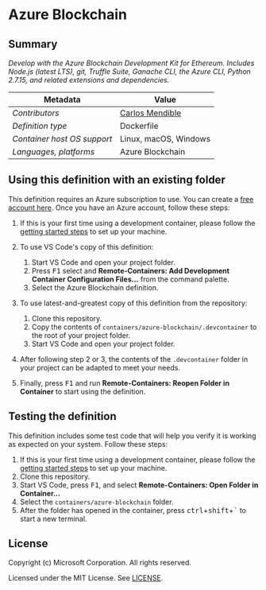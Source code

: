 # Azure Blockchain

## Summary

*Develop with the Azure Blockchain Development Kit for Ethereum. Includes Node.js (latest LTS), git, Truffle Suite, Ganache CLI, the Azure CLI, Python 2.7.15, and related extensions and dependencies.*

| Metadata | Value |  
|----------|-------|
| *Contributors* | [Carlos Mendible](https://github.com/cmendible) |
| *Definition type* | Dockerfile |
| *Container host OS support* | Linux, macOS, Windows |
| *Languages, platforms* | Azure Blockchain |

## Using this definition with an existing folder

This definition requires an Azure subscription to use. You can create a [free account here](https://azure.microsoft.com/en-us/free/). Once you have an Azure account, follow these steps:

1. If this is your first time using a development container, please follow the [getting started steps](https://aka.ms/vscode-remote/containers/getting-started) to set up your machine.

2. To use VS Code's copy of this definition:
   1. Start VS Code and open your project folder.
   2. Press <kbd>F1</kbd> select and **Remote-Containers: Add Development Container Configuration Files...** from the command palette.
   3. Select the Azure Blockchain definition.

3. To use latest-and-greatest copy of this definition from the repository:
   1. Clone this repository.
   2. Copy the contents of `containers/azure-blockchain/.devcontainer` to the root of your project folder.
   3. Start VS Code and open your project folder.

4. After following step 2 or 3, the contents of the `.devcontainer` folder in your project can be adapted to meet your needs.

5. Finally, press <kbd>F1</kbd> and run **Remote-Containers: Reopen Folder in Container** to start using the definition.

## Testing the definition

This definition includes some test code that will help you verify it is working as expected on your system. Follow these steps:

1. If this is your first time using a development container, please follow the [getting started steps](https://aka.ms/vscode-remote/containers/getting-started) to set up your machine.
2. Clone this repository.
3. Start VS Code, press <kbd>F1</kbd>, and select **Remote-Containers: Open Folder in Container...**
4. Select the `containers/azure-blockchain` folder.
5. After the folder has opened in the container, press <kbd>ctrl</kbd>+<kbd>shift</kbd>+<kbd>`</kbd> to start a new terminal.

## License

Copyright (c) Microsoft Corporation. All rights reserved.

Licensed under the MIT License. See [LICENSE](https://github.com/Microsoft/vscode-dev-containers/blob/master/LICENSE).
